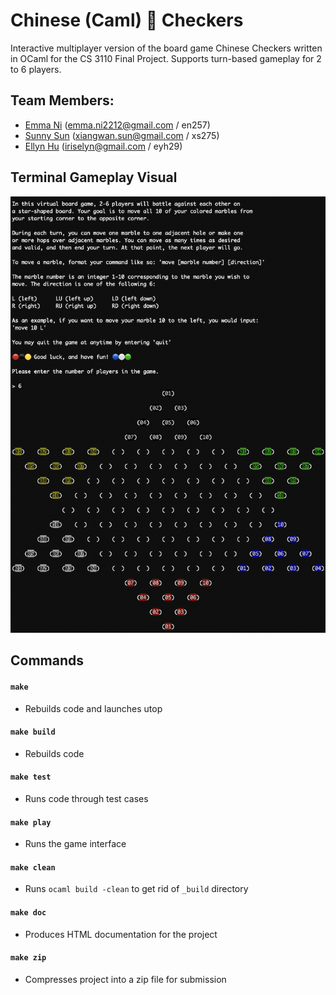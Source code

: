 # Chinese (Caml) 🐫 Checkers  
Interactive multiplayer version of the board game 
  Chinese Checkers written in OCaml for the CS 3110 Final Project. Supports turn-based gameplay for 2 to 6 players. 

## Team Members:   
- [Emma Ni](https://github.com/emma-ni12) (emma.ni2212@gmail.com / en257)
- [Sunny Sun](https://github.com/xiangwansun) (xiangwan.sun@gmail.com / xs275)
- [Ellyn Hu](https://github.com/EllynHu) (iriselyn@gmail.com / eyh29)

## Terminal Gameplay Visual
![Screenshot](game.png)

## Commands
#### `make`
- Rebuilds code and launches utop 
#### `make build`
- Rebuilds code
#### `make test`
- Runs code through test cases
#### `make play`
- Runs the game interface
#### `make clean`
- Runs `ocaml build -clean` to get rid of `_build` directory
#### `make doc`
- Produces HTML documentation for the project 
#### `make zip`
- Compresses project into a zip file for submission